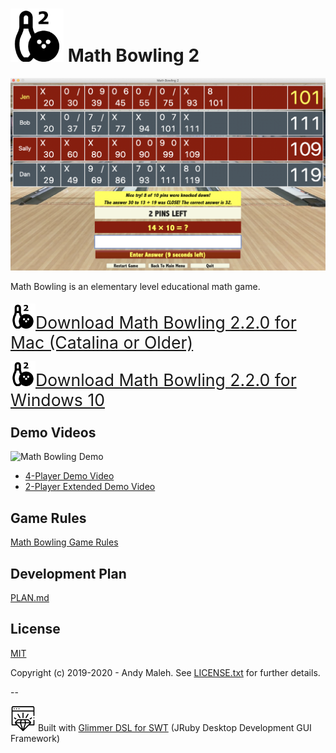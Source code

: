 # <img alt="Math Bowling Logo" src="images/math-bowling-logo.png" height=85 /> Math Bowling 2

![Math Bowling Screenshot](Math-Bowling-Screenshot.png)

Math Bowling is an elementary level educational math game.

<span style="font-size: 1.9em; position: relative; top: 5px">[<img alt="Math Bowling Download for Mac" src="images/math-bowling-logo.png" width="40" />Download Math Bowling 2.2.0 for Mac (Catalina or Older)](https://www.dropbox.com/s/m8u19d522n21l5j/Math%20Bowling%202-2.2.0.dmg?dl=1)</span>

<span style="font-size: 1.9em; position: relative; top: 5px">[<img alt="Math Bowling Download for Windows" src="images/math-bowling-logo.png" width="40" />Download Math Bowling 2.2.0 for Windows 10](https://www.dropbox.com/s/9s4114w4sh12ftu/Math%20Bowling%202-2.2.0.msi?dl=1)</span>

## Demo Videos

![Math Bowling Demo](https://github.com/AndyObtiva/MathBowling/raw/master/MathBowling-2.0.0-Demo-4Players.gif)

- [4-Player Demo Video](https://github.com/AndyObtiva/MathBowling/raw/2.0.0/MathBowling-2.0.0-Demo-4Players.mp4) 
- [2-Player Extended Demo Video](https://github.com/AndyObtiva/MathBowling/raw/2.0.0/MathBowling-2.0.0-Demo-2Players.mp4)

## Game Rules

[Math Bowling Game Rules](http://AndyObtiva.github.io/MathBowling/game_rules.html)

## Development Plan

[PLAN.md](PLAN.md)

## License

[MIT](https://opensource.org/licenses/MIT)

Copyright (c) 2019-2020 - Andy Maleh. See [LICENSE.txt](LICENSE.txt) for further details.

--

[<img src="https://raw.githubusercontent.com/AndyObtiva/glimmer/master/images/glimmer-logo-hi-res.png" height=40 />](https://github.com/AndyObtiva/glimmer-dsl-swt) Built with [Glimmer DSL for SWT](https://github.com/AndyObtiva/glimmer-dsl-swt) (JRuby Desktop Development GUI Framework)
